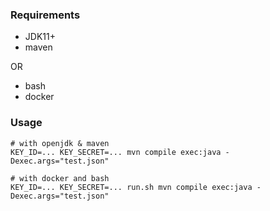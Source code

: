 ### Requirements
- JDK11+
- maven

OR

- bash
- docker

### Usage

```
# with openjdk & maven
KEY_ID=... KEY_SECRET=... mvn compile exec:java -Dexec.args="test.json"

# with docker and bash
KEY_ID=... KEY_SECRET=... run.sh mvn compile exec:java -Dexec.args="test.json"
```
